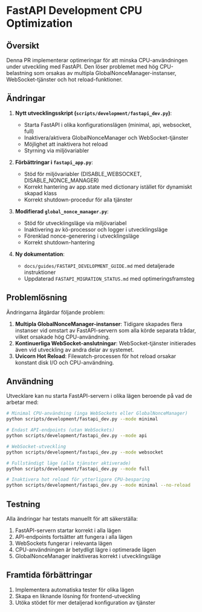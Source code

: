 # FastAPI Development CPU Optimization

## Översikt

Denna PR implementerar optimeringar för att minska CPU-användningen under utveckling med FastAPI. Den löser problemet med hög CPU-belastning som orsakas av multipla GlobalNonceManager-instanser, WebSocket-tjänster och hot reload-funktioner.

## Ändringar

1. **Nytt utvecklingsskript (`scripts/development/fastapi_dev.py`)**:
   - Starta FastAPI i olika konfigurationslägen (minimal, api, websocket, full)
   - Inaktivera/aktivera GlobalNonceManager och WebSocket-tjänster
   - Möjlighet att inaktivera hot reload
   - Styrning via miljövariabler

2. **Förbättringar i `fastapi_app.py`**:
   - Stöd för miljövariabler (DISABLE_WEBSOCKET, DISABLE_NONCE_MANAGER)
   - Korrekt hantering av app.state med dictionary istället för dynamiskt skapad klass
   - Korrekt shutdown-procedur för alla tjänster

3. **Modifierad `global_nonce_manager.py`**:
   - Stöd för utvecklingsläge via miljövariabel
   - Inaktivering av kö-processor och logger i utvecklingsläge
   - Förenklad nonce-generering i utvecklingsläge
   - Korrekt shutdown-hantering

4. **Ny dokumentation**:
   - `docs/guides/FASTAPI_DEVELOPMENT_GUIDE.md` med detaljerade instruktioner
   - Uppdaterad `FASTAPI_MIGRATION_STATUS.md` med optimeringsframsteg

## Problemlösning

Ändringarna åtgärdar följande problem:

1. **Multipla GlobalNonceManager-instanser**: Tidigare skapades flera instanser vid omstart av FastAPI-servern som alla körde separata trådar, vilket orsakade hög CPU-användning.
2. **Kontinuerliga WebSocket-anslutningar**: WebSocket-tjänster initierades även vid utveckling av andra delar av systemet.
3. **Uvicorn Hot Reload**: Filewatch-processen för hot reload orsakar konstant disk I/O och CPU-användning.

## Användning

Utvecklare kan nu starta FastAPI-servern i olika lägen beroende på vad de arbetar med:

```bash
# Minimal CPU-användning (inga WebSockets eller GlobalNonceManager)
python scripts/development/fastapi_dev.py --mode minimal

# Endast API-endpoints (utan WebSockets)
python scripts/development/fastapi_dev.py --mode api

# WebSocket-utveckling
python scripts/development/fastapi_dev.py --mode websocket

# Fullständigt läge (alla tjänster aktiverade)
python scripts/development/fastapi_dev.py --mode full

# Inaktivera hot reload för ytterligare CPU-besparing
python scripts/development/fastapi_dev.py --mode minimal --no-reload
```

## Testning

Alla ändringar har testats manuellt för att säkerställa:

1. FastAPI-servern startar korrekt i alla lägen
2. API-endpoints fortsätter att fungera i alla lägen
3. WebSockets fungerar i relevanta lägen
4. CPU-användningen är betydligt lägre i optimerade lägen
5. GlobalNonceManager inaktiveras korrekt i utvecklingsläge

## Framtida förbättringar

1. Implementera automatiska tester för olika lägen
2. Skapa en liknande lösning för frontend-utveckling
3. Utöka stödet för mer detaljerad konfiguration av tjänster 